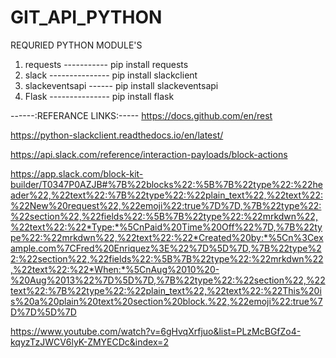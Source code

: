 # GIT_API_PYTHON

REQURIED PYTHON MODULE'S
1. requests  ----------- pip install requests
2. slack --------------- pip install slackclient
3. slackeventsapi ------ pip install slackeventsapi
4. Flask --------------- pip install flask

------:REFERANCE LINKS:-----
https://docs.github.com/en/rest 

https://python-slackclient.readthedocs.io/en/latest/

https://api.slack.com/reference/interaction-payloads/block-actions

https://app.slack.com/block-kit-builder/T0347P0AZJB#%7B%22blocks%22:%5B%7B%22type%22:%22header%22,%22text%22:%7B%22type%22:%22plain_text%22,%22text%22:%22New%20request%22,%22emoji%22:true%7D%7D,%7B%22type%22:%22section%22,%22fields%22:%5B%7B%22type%22:%22mrkdwn%22,%22text%22:%22*Type:*%5CnPaid%20Time%20Off%22%7D,%7B%22type%22:%22mrkdwn%22,%22text%22:%22*Created%20by:*%5Cn%3Cexample.com%7CFred%20Enriquez%3E%22%7D%5D%7D,%7B%22type%22:%22section%22,%22fields%22:%5B%7B%22type%22:%22mrkdwn%22,%22text%22:%22*When:*%5CnAug%2010%20-%20Aug%2013%22%7D%5D%7D,%7B%22type%22:%22section%22,%22text%22:%7B%22type%22:%22plain_text%22,%22text%22:%22This%20is%20a%20plain%20text%20section%20block.%22,%22emoji%22:true%7D%7D%5D%7D

https://www.youtube.com/watch?v=6gHvqXrfjuo&list=PLzMcBGfZo4-kqyzTzJWCV6lyK-ZMYECDc&index=2
